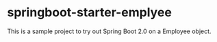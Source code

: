 # springboot-starter-emplyee
This is a sample project to try out Spring Boot 2.0 on a Employee object.
